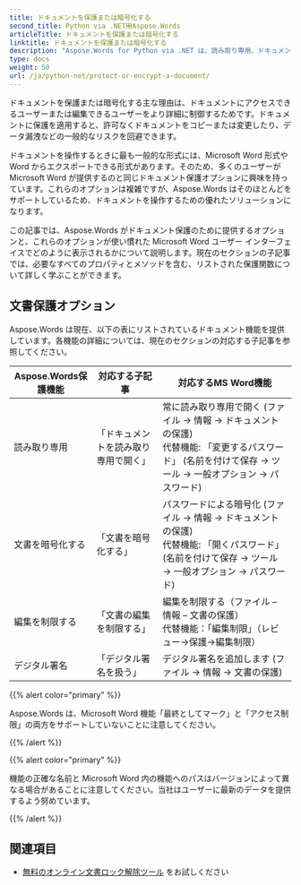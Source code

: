 ```yaml
---
title: ドキュメントを保護または暗号化する
second_title: Python via .NET用Aspose.Words
articleTitle: ドキュメントを保護または暗号化する
linktitle: ドキュメントを保護または暗号化する
description: "Aspose.Words for Python via .NET は、読み取り専用、ドキュメントの暗号化、編集の制限、およびドキュメント保護のためのデジタル署名を提供します。 Aspose.Words は、ほとんどの Word 保護オプションをサポートしています。"
type: docs
weight: 50
url: /ja/python-net/protect-or-encrypt-a-document/
---
```


ドキュメントを保護または暗号化する主な理由は、ドキュメントにアクセスできるユーザーまたは編集できるユーザーをより詳細に制御するためです。ドキュメントに保護を適用すると、許可なくドキュメントをコピーまたは変更したり、データ漏洩などの一般的なリスクを回避できます。

ドキュメントを操作するときに最も一般的な形式には、Microsoft Word 形式や Word からエクスポートできる形式があります。そのため、多くのユーザーが Microsoft Word が提供するのと同じドキュメント保護オプションに興味を持っています。これらのオプションは複雑ですが、Aspose.Words はそのほとんどをサポートしているため、ドキュメントを操作するための優れたソリューションになります。

この記事では、Aspose.Words がドキュメント保護のために提供するオプションと、これらのオプションが使い慣れた Microsoft Word ユーザー インターフェイスでどのように表示されるかについて説明します。現在のセクションの子記事では、必要なすべてのプロパティとメソッドを含む、リストされた保護関数について詳しく学ぶことができます。

## 文書保護オプション

Aspose.Words は現在、以下の表にリストされているドキュメント機能を提供しています。各機能の詳細については、現在のセクションの対応する子記事を参照してください。

|  Aspose.Words保護機能 |  対応する子記事 |  対応するMS Word機能 |
|  -------------------------------  |  ------------------------------  |  ------------------------------------------------------------  |
|  読み取り専用 |  「ドキュメントを読み取り専用で開く」 |  常に読み取り専用で開く (ファイル → 情報 → ドキュメントの保護)<br />代替機能: 「変更するパスワード」 (名前を付けて保存 → ツール → 一般オプション → パスワード) |
|  文書を暗号化する |  「文書を暗号化する」 |  パスワードによる暗号化 (ファイル → 情報 → ドキュメントの保護)<br />代替機能: 「開くパスワード」 (名前を付けて保存 → ツール → 一般オプション → パスワード) |
|  編集を制限する |  「文書の編集を制限する」 |  編集を制限する（ファイル – 情報 – 文書の保護）<br />代替機能：「編集制限」（レビュー→保護→編集制限） |
|  デジタル署名 |  「デジタル署名を扱う」 |  デジタル署名を追加します (ファイル → 情報 → 文書の保護) |

{{% alert color="primary" %}}

Aspose.Words は、Microsoft Word 機能「最終としてマーク」と「アクセス制限」の両方をサポートしていないことに注意してください。

{{% /alert %}}

{{% alert color="primary" %}}

機能の正確な名前と Microsoft Word 内の機能へのパスはバージョンによって異なる場合があることに注意してください。当社はユーザーに最新のデータを提供するよう努めています。

{{% /alert %}}

## 関連項目

* [無料のオンライン文書ロック解除ツール](https://products.aspose.app/words/unlock) をお試しください
